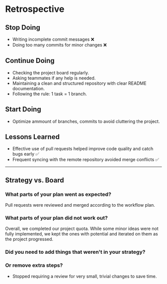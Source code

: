 <!-- this template is for inspiration, feel free to change it however you like! -->

<!--- In progress...-->

# Retrospective

## Stop Doing

- Writing incomplete commit messages ❌
- Doing too many commits for minor changes ❌

## Continue Doing

- Checking the project board regularly.
- Asking teammates if any help is needed.
- Maintaining a clean and structured repository with clear README documentation.
- Following the rule: 1 task = 1 branch.
 
## Start Doing

- Optimize ammount of branches, commits to avoid cluttering the project.

## Lessons Learned

- Effective use of pull requests helped improve code quality and catch bugs early ✅
- Frequent syncing with the remote repository avoided merge conflicts ✅
______________________________________________________________________

## Strategy vs. Board

### What parts of your plan went as expected?

Pull requests were reviewed and merged according to the workflow plan. 

### What parts of your plan did not work out?

Overall, we completed our project quota. While some minor ideas were not fully implemented, 
we kept the ones with potential and iterated on them as the project progressed.

### Did you need to add things that weren't in your strategy?
<!--- add more -->

### Or remove extra steps?
- Stopped requiring a review for very small, trivial changes to save time.
